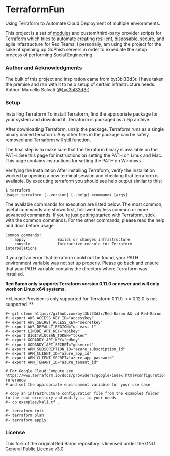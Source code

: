 # TerraformFun
Using Terraform to Automate Cloud Deployment of multiple enviornments. 

This project is a set of [modules](https://www.terraform.io/docs/modules/index.html) and custom/third-party provider scripts for [Terraform](https://www.terraform.io/) which tries to automate creating resilient, disposable, secure, and agile infastructure for Red Teams.  I personally, am using the project for the sake of spinning up GoPhish servers in order to expediate the setup process of performing Social Engineering.  

### Author and Acknowledgments
The bulk of this project and inspiration came from byt3bl33d3r.  I have taken the premise and ran with it to help setup of certain infrastructure needs.  
Author: Marcello Salvati ([@byt3bl33d3r](https://twitter.com/byt3bl33d3r))

### Setup

Installing Terraform
To install Terraform, find the appropriate package for your system and download it. Terraform is packaged as a zip archive.

After downloading Terraform, unzip the package. Terraform runs as a single binary named terraform. Any other files in the package can be safely removed and Terraform will still function.

The final step is to make sure that the terraform binary is available on the PATH. See this page for instructions on setting the PATH on Linux and Mac. This page contains instructions for setting the PATH on Windows.

Verifying the Installation
After installing Terraform, verify the installation worked by opening a new terminal session and checking that terraform is available. By executing terraform you should see help output similar to this:

```
$ terraform
Usage: terraform [--version] [--help] <command> [args]
```

The available commands for execution are listed below.
The most common, useful commands are shown first, followed by
less common or more advanced commands. If you're just getting
started with Terraform, stick with the common commands. For the
other commands, please read the help and docs before usage.

```
Common commands:
    apply              Builds or changes infrastructure
    console            Interactive console for Terraform interpolations
```
    
If you get an error that terraform could not be found, your PATH environment variable was not set up properly. Please go back and ensure that your PATH variable contains the directory where Terraform was installed.

**Red Baron only supports Terraform version 0.11.0 or newer and will only work on Linux x64 systems.** 

**Linode Provider is only supported for Terraform 0.11.0. >= 0.12.0 is not supported. **


```
#~ git clone https://github.com/byt3bl33d3r/Red-Baron && cd Red-Baron
#~ export AWS_ACCESS_KEY_ID="accesskey"
#~ export AWS_SECRET_ACCESS_KEY="secretkey"
#~ export AWS_DEFAULT_REGION="us-east-1"
#~ export LINODE_API_KEY="apikey"
#~ export DIGITALOCEAN_TOKEN="token"
#~ export GODADDY_API_KEY="gdkey"
#~ export GODADDY_API_SECRET="gdsecret"
#~ export ARM_SUBSCRIPTION_ID="azure_subscription_id"
#~ export ARM_CLIENT_ID="azure_app_id"
#~ export ARM_CLIENT_SECRET="azure_app_password"
#~ export ARM_TENANT_ID="azure_tenant_id"

# For Google Cloud Compute see https://www.terraform.io/docs/providers/google/index.html#configuration-reference 
# and set the appropriate environment variable for your use case

# copy an infrastructure configuration file from the examples folder to the root directory and modify it to your needs
#~ cp examples/kali.tf .

#~ terraform init
#~ terraform plan
#~ terraform apply
```

### License
This fork of the original Red Baron repository is licensed under the GNU General Public License v3.0.
